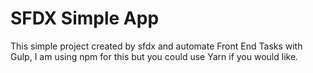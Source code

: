 # SFDX Simple App

This simple project created by sfdx and automate Front End Tasks with Gulp, I am using npm for this but you could use Yarn if you would like.
